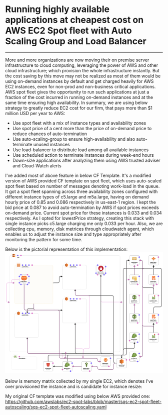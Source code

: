 # Running highly available applications at cheapest cost on AWS EC2 Spot fleet with Auto Scaling Group and Load Balancer
---

More and more organizations are now moving their on premise server infrastructure to cloud computing, leveraging the power of AWS and other cloud infrastructure; which provision the whole infrastructure instantly. But the cost saving by this move may not be realized as most of them would be using on-demand instances by default and get charged heavily for AWS EC2 instances, even for non-prod and non-business critical applications.
AWS spot fleet gives the opportunity to run such applications at just a fraction of the cost incurred in running on-demand instances and at the same time ensuring high availability. In summary, we are using below strategy to greatly reduce EC2 cost for our firm, that pays more than $1 million USD per year to AWS:
* Use spot fleet with a mix of instance types and availability zones
* Use spot price of a cent more than the price of on-demand price to reduce chances of auto-termination
* Use auto-scaling-group to ensure high-availability and also auto-terminate unused instances
* Use load-balancer to distribute load among all available instances
* Use scheduled action to terminate instances during week-end hours
* Down-size applications after analyzing them using AWS trusted adviser and Cloud-Watch alerts

I've added most of above feature in below CF Template. It's a modified version of AWS provided CF template on spot fleet, which uses auto-scaled spot fleet based on number of messages denoting work-load in the queue. It got a spot fleet spanning across three availability zones configured with different instance types of c5.large and m5a.large, having on demand hourly price of 0.85 and 0.086 respectively in us-east-1 region. I kept the bid price at 0.087 to avoid auto-termination by AWS if spot prices exceeds on-demand price. Current spot price for these instances is 0.033 and 0.034 respectively. As I opted for lowestPrice strategy, creating this stack with single instance picks c5.large charging me only 0.033 per hour. 
Also, we are collecting cpu, memory, disk metrices through cloudwatch agent, which enables us to adjust the instance size and type appropriately after monitoring the pattern for some time.

Below is the pictorial representation of this implementation:
![cf-template-diagram](cf-template-diagram.png)

Below is memory matrix collected by my single EC2, which denotes I've over provisioned the instance and is candidate for instance resize:

My original CF template was modified using below AWS provided one:
https://github.com/awslabs/ec2-spot-labs/blob/master/sqs-ec2-spot-fleet-autoscaling/sqs-ec2-spot-fleet-autoscaling.yaml
